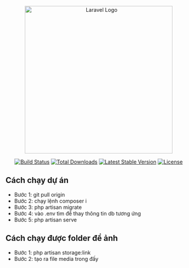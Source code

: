 <p align="center"><a href="https://laravel.com" target="_blank"><img src="https://raw.githubusercontent.com/laravel/art/master/logo-lockup/5%20SVG/2%20CMYK/1%20Full%20Color/laravel-logolockup-cmyk-red.svg" width="400" alt="Laravel Logo"></a></p>

<p align="center">
<a href="https://github.com/laravel/framework/actions"><img src="https://github.com/laravel/framework/workflows/tests/badge.svg" alt="Build Status"></a>
<a href="https://packagist.org/packages/laravel/framework"><img src="https://img.shields.io/packagist/dt/laravel/framework" alt="Total Downloads"></a>
<a href="https://packagist.org/packages/laravel/framework"><img src="https://img.shields.io/packagist/v/laravel/framework" alt="Latest Stable Version"></a>
<a href="https://packagist.org/packages/laravel/framework"><img src="https://img.shields.io/packagist/l/laravel/framework" alt="License"></a>
</p>

## Cách chạy dự án

- Bước 1: git pull origin
- Bước 2: chạy lệnh composer i
- Bước 3: php artisan migrate 
- Bước 4: vào .env tìm để thay thông tin db tương ứng
- Bước 5: php artisan serve

##  Cách chạy được folder để ảnh
- Bước 1: php artisan storage:link
- Bước 2: tạo ra file media trong đấy


